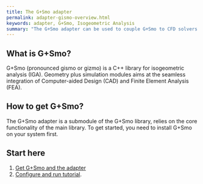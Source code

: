```yaml
---
title: The G+Smo adapter
permalink: adapter-gismo-overview.html
keywords: adapter, G+Smo, Isogeometric Analysis
summary: "The G+Smo adapter can be used to couple G+Smo to CFD solvers for FSI applications or even to couple G+Smo to itself for advanced structural simulations."
---
```


## What is G+Smo?

G+Smo (pronounced gismo or gizmo) is a C++ library for isogeometric analysis (IGA). Geometry plus simulation modules aims at the seamless integration of Computer-aided Design (CAD) and Finite Element Analysis (FEA).


## How to get G+Smo?
The G+Smo adapter is a submodule of the G+Smo library, relies on the core functionality of the main library.  To get started, you need to install G+Smo on your system first.


## Start here
1. [Get G+Smo and the adapter](adapter-gismo-get-adapter.html)
2. [Configure and run tutorial](adapter-gismo-get-adapter.html).


